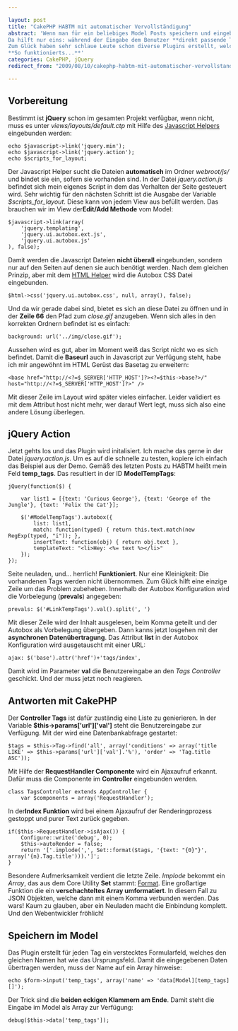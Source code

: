 ```yaml
---

layout: post
title: "CakePHP HABTM mit automatischer Vervollständigung"
abstract: 'Wenn man für ein beliebiges Model Posts speichern und eingeben kann, vielleicht weil man [dieser Anleitung](http://www.interaktionsdesigner.de/2009/04/17/mit-cakephp-in-30-minuten-tags-zu-einer-tabelle-hinzufugen/#comment-375 "Pauls Blog erklärt HABTM") gefolgt ist, dann ist das schon ein schöner Fortschritt. Allerdings passieren immer wieder Tippfehler, und ähnlich klingende Begriffe finden sich in der Tagcloud.
Da hilft nur eins: während der Eingabe dem Benutzer **direkt passende Tags vorschlagen**. Eine automatische Vervollständigung wie beim Mailen in den großen sozialen Netzwerken oder beim suchen bei Google.
Zum Glück haben sehr schlaue Leute schon diverse Plugins erstellt, welche einen JSON String oder eine simple Textliste verarbeiten können. Zum Beispiel [Autobox2](http://www.bigredswitch.com/blog/2008/12/autobox2/ "jQuery Autobox2"). Gleich mal die [Demo](http://www.bigredswitch.com/blog/wp-content/uploads/2008/12/autobox.html "jQuery Autobox2 Demo") angucken, runterladen und dann ins eigene Projekt integrieren.
**So funktionierts...**'
categories: CakePHP, jQuery
redirect_from: "2009/08/10/cakephp-habtm-mit-automatischer-vervollstandigung/"

---
```


## Vorbereitung
Bestimmt ist **jQuery** schon im gesamten Projekt verfügbar, wenn nicht, muss es unter _views/layouts/default.ctp_ mit Hilfe des [Javascript Helpers](http://book.cakephp.org/view/207/Javascript "Der Javascript Helper von CakePHP") eingebunden werden:

    echo $javascript->link('jquery.min');
    echo $javascript->link('jquery.action');
    echo $scripts_for_layout;

Der Javascript Helper sucht die Dateien **automatisch** im Ordner _webroot/js/_ und bindet sie ein, sofern sie vorhanden sind. In der Datei _jquery.action.js_ befindet sich mein eigenes Script in dem das Verhalten der Seite gesteuert wird.
Sehr wichtig für den nächsten Schritt ist die Ausgabe der Variable _$scripts\_for\_layout_. Diese kann von jedem View aus befüllt werden. Das brauchen wir im View der**Edit/Add Methode** vom Model:

    $javascript->link(array(
        'jquery.templating',
        'jquery.ui.autobox.ext.js',
        'jquery.ui.autobox.js'
    ), false);

Damit werden die Javascript Dateien **nicht überall** eingebunden, sondern nur auf den Seiten auf denen sie auch benötigt werden.
Nach dem gleichen Prinzip, aber mit dem [HTML Helper](http://book.cakephp.org/view/205/HTML "HTML Helper von CakePHP") wird die Autobox CSS Datei eingebunden.

    $html->css('jquery.ui.autobox.css', null, array(), false);

Und da wir gerade dabei sind, bietet es sich an diese Datei zu öffnen und in der **Zeile 66** den Pfad zum _close.gif_ anzugeben. Wenn sich alles in den korrekten Ordnern befindet ist es einfach:

    background: url('../img/close.gif');

Aussehen wird es gut, aber im Moment weiß das Script nicht wo es sich befindet. Damit die **Baseurl** auch in Javascript zur Verfügung steht, habe ich mir angewöhnt im HTML Gerüst das Basetag zu erweitern:

    <base href="http://<?=$_SERVER['HTTP_HOST']?><?=$this->base?>/" host="http://<?=$_SERVER['HTTP_HOST']?>" />

Mit dieser Zeile im Layout wird später vieles einfacher. Leider validiert es mit dem Attribut host nicht mehr, wer darauf Wert legt, muss sich also eine andere Lösung überlegen.

## jQuery Action
Jetzt gehts los und das Plugin wird initalisiert. Ich mache das gerne in der Datei _jquery.action.js_. Um es auf die schnelle zu testen, kopiere ich einfach das Beispiel aus der Demo. Gemäß des letzten Posts zu HABTM heißt mein Feld **temp\_tags**. Das resultiert in der ID **ModelTempTags**:

    jQuery(function($) {
        
        var list1 = [{text: 'Curious George'}, {text: 'George of the Jungle'}, {text: 'Felix the Cat'}];
        
        $('#ModelTempTags').autobox({
            list: list1,
            match: function(typed) { return this.text.match(new RegExp(typed, "i")); },
            insertText: function(obj) { return obj.text },
            templateText: "<li>Hey: <%= text %></li>"
        });
    });

Seite neuladen, und... herrlich! **Funktioniert**. Nur eine Kleinigkeit: Die vorhandenen Tags werden nicht übernommen. Zum Glück hilft eine einzige Zeile um das Problem zubeheben. Innerhalb der Autobox Konfiguration wird die Vorbelegung (**prevals**) angegeben:

    prevals: $('#LinkTempTags').val().split(', ')

Mit dieser Zeile wird der Inhalt ausgelesen, beim Komma geteilt und der Autobox als Vorbelegung übergeben. Dann kanns jetzt losgehen mit der **asynchronen Datenübertragung**. Das Attribut **list** in der Autobox Konfiguration wird ausgetauscht mit einer URL:

    ajax: $('base').attr('href')+'tags/index',

Damit wird im Parameter **val** die Benutzereingabe an den _Tags Controller_ geschickt. Und der muss jetzt noch reagieren.

## Antworten mit CakePHP
Der **Controller Tags** ist dafür zuständig eine Liste zu genierieren. In der Variable **$this-\>params\['url'\]\['val'\]** steht die Benutzereingabe zur Verfügung. Mit der wird eine Datenbankabfrage gestartet:

    $tags = $this->Tag->find('all', array('conditions' => array('title LIKE' => $this->params['url']['val'].'%'), 'order' => 'Tag.title ASC'));

Mit Hilfe der **RequestHandler Componente** wird ein Ajaxaufruf erkannt. Dafür muss die Componente im **Controller** eingebunden werden.

    class TagsController extends AppController {
        var $components = array('RequestHandler');

In der**Index Funktion** wird bei einem Ajaxaufruf der Renderingprozess gestoppt und purer Text zurück gegeben.

    if($this->RequestHandler->isAjax()) {
        Configure::write('debug', 0);
        $this->autoRender = false;
        return '['.implode(',', Set::format($tags, '{text: "{0}"}', array('{n}.Tag.title'))).']';
    }

Besondere Aufmerksamkeit verdient die letzte Zeile. _Implode_ bekommt ein _Array_, das aus dem Core Utility **Set** stammt: [Format](http://book.cakephp.org/view/672/format "CakePHP Set::format()"). Eine großartige Funktion die ein **verschachteltes Array umformatiert**. In diesem Fall zu JSON Objekten, welche dann mit einem Komma verbunden werden.
Das wars! Kaum zu glauben, aber ein Neuladen macht die Einbindung komplett. Und den Webentwickler fröhlich!

## Speichern im Model
Das Plugin erstellt für jeden Tag ein verstecktes Formularfeld, welches den gleichen Namen hat wie das Ursprungsfeld. Damit die eingegebenen Daten übertragen werden, muss der Name auf ein Array hinweise:

    echo $form->input('temp_tags', array('name' => 'data[Model][temp_tags][]');

Der Trick sind die **beiden eckigen Klammern am Ende**. Damit steht die Eingabe im Model als Array zur Verfügung:

    debug($this->data['temp_tags']);